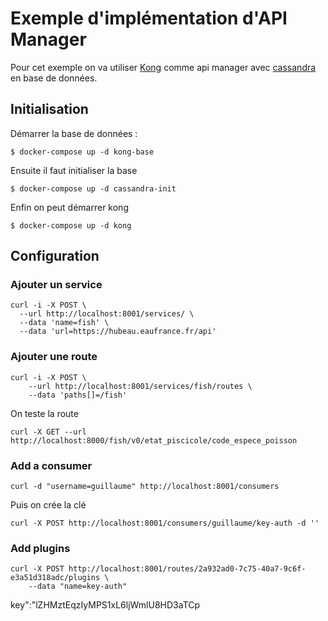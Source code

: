 # Exemple d'implémentation d'API Manager

Pour cet exemple on va utiliser [Kong](https://konghq.com/kong/) comme api manager avec [cassandra](http://cassandra.apache.org/) en base de données.

## Initialisation
Démarrer la base de données :
```console
$ docker-compose up -d kong-base
```

Ensuite il faut initialiser la base 
```console
$ docker-compose up -d cassandra-init
```

Enfin on peut démarrer kong
```console
$ docker-compose up -d kong
``` 

## Configuration
### Ajouter un service
```console
curl -i -X POST \
  --url http://localhost:8001/services/ \
  --data 'name=fish' \
  --data 'url=https://hubeau.eaufrance.fr/api'
```

### Ajouter une route
```console
curl -i -X POST \
    --url http://localhost:8001/services/fish/routes \
    --data 'paths[]=/fish'
```
On teste la route
```console
curl -X GET --url http://localhost:8000/fish/v0/etat_piscicole/code_espece_poisson
```

### Add a consumer
```console
curl -d "username=guillaume" http://localhost:8001/consumers
````

Puis on crée la clé
```console
curl -X POST http://localhost:8001/consumers/guillaume/key-auth -d ''
```

### Add plugins
```console
curl -X POST http://localhost:8001/routes/2a932ad0-7c75-40a7-9c6f-e3a51d318adc/plugins \
    --data "name=key-auth" 
```
key":"lZHMztEqzIyMPS1xL6ljWmlU8HD3aTCp
